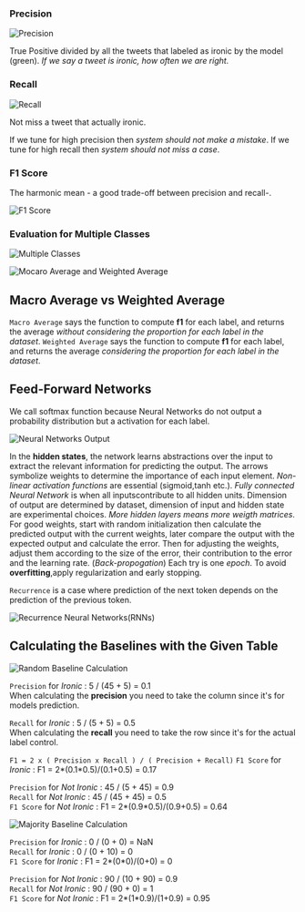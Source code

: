 ### Precision

![Precision](https://firebasestorage.googleapis.com/v0/b/birthday-react-6eca4.appspot.com/o/Natural-Language-Processing%2FWeek%202%20%3A%20Classifying%20Language%2Fprecision.jpg?alt=media&token=275c11d5-c81f-410f-944d-cf1a6ff60fa3)

True Positive divided by all the tweets that labeled as ironic by the model (green). _If we say a tweet is ironic, how often we are right._

### Recall

![Recall](https://firebasestorage.googleapis.com/v0/b/birthday-react-6eca4.appspot.com/o/Natural-Language-Processing%2FWeek%202%20%3A%20Classifying%20Language%2Frecall.jpg?alt=media&token=e765a3e7-af72-4f64-baea-2f942580fc8b)

Not miss a tweet that actually ironic.<br>

If we tune for high precision then _system should not make a mistake_. If we tune for high recall then _system should not miss a case_.

### F1 Score

The harmonic mean - a good trade-off between precision and recall-.

![F1 Score](https://firebasestorage.googleapis.com/v0/b/birthday-react-6eca4.appspot.com/o/Natural-Language-Processing%2FWeek%202%20%3A%20Classifying%20Language%2Ff1.jpg?alt=media&token=37d4e8d6-0c2d-4bb2-8a20-e2c6f2b562a5)

### Evaluation for Multiple Classes

![Multiple Classes](https://firebasestorage.googleapis.com/v0/b/birthday-react-6eca4.appspot.com/o/Natural-Language-Processing%2FWeek%202%20%3A%20Classifying%20Language%2Fmultipleclass.jpg?alt=media&token=914df12f-7b3d-4127-a26f-63182d1021cd)

![Mocaro Average and Weighted Average](https://firebasestorage.googleapis.com/v0/b/birthday-react-6eca4.appspot.com/o/Natural-Language-Processing%2FWeek%202%20%3A%20Classifying%20Language%2Fmacro.jpg?alt=media&token=523d63a8-cffa-4eb9-a661-e4118a1e4706)

## Macro Average vs Weighted Average

`Macro Average` says the function to compute **f1** for each label, and returns the average _without considering the proportion for each label in the dataset_. `Weighted Average` says the function to compute **f1** for each label, and returns the average _considering the proportion for each label in the dataset_.

## Feed-Forward Networks

We call softmax function because Neural Networks do not output a probability distribution but a activation for each label.

![Neural Networks Output](https://firebasestorage.googleapis.com/v0/b/birthday-react-6eca4.appspot.com/o/Natural-Language-Processing%2FWeek%202%20%3A%20Classifying%20Language%2Fnnoutput.jpg?alt=media&token=8ce001d7-4ba7-4e85-94fc-298fb6aa499e)

In the **hidden states**, the network learns abstractions over the input to extract the relevant information for predicting the output. The arrows symbolize weights to determine the importance of each input element. _Non-linear activation functions_ are essential (sigmoid,tanh etc.). _Fully connected Neural Network_ is when all inputscontribute to all hidden units. Dimension of output are determined by dataset, dimension of input and hidden state are experimental choices. _More hidden layers means more weigth matrices_. For good weights, start with random initialization then calculate the predicted output with the current weights, later compare the output with the expected output and calculate the error. Then for adjusting the weights, adjust them according to the size of the error,
their contribution to the error and the learning rate. (_Back-propogation_) Each try is one _epoch_. To avoid **overfitting**,apply regularization and early stopping.

`Recurrence` is a case where prediction of the next token depends on the prediction of the previous token.

![Recurrence Neural Networks(RNNs)](https://firebasestorage.googleapis.com/v0/b/birthday-react-6eca4.appspot.com/o/Natural-Language-Processing%2FWeek%202%20%3A%20Classifying%20Language%2Frecurrence.jpg?alt=media&token=812b954a-65ba-49e5-a35b-849dbb358785)

## Calculating the Baselines with the Given Table

![Random Baseline Calculation](https://firebasestorage.googleapis.com/v0/b/birthday-react-6eca4.appspot.com/o/Natural-Language-Processing%2FWeek%202%20%3A%20Classifying%20Language%2FEkran%20g%C3%B6r%C3%BCnt%C3%BCs%C3%BC%202022-05-26%20111506.jpg?alt=media&token=52252190-64de-40b3-aacb-01808c4891e3)<br>

`Precision` for _Ironic_ : 5 / (45 + 5) = 0.1 <br>
When calculating the **precision** you need to take the column since it's for models prediction.<br>

`Recall` for _Ironic_ : 5 / (5 + 5) = 0.5 <br>
When calculating the **recall** you need to take the row since it's for the actual label control.<br>

`F1 = 2 x ( Precision x Recall ) / ( Precision + Recall)`
`F1 Score` for _Ironic_ : F1 = 2*(0.1*0.5)/(0.1+0.5) = 0.17

`Precision` for _Not Ironic_ : 45 / (5 + 45) = 0.9 <br>
`Recall` for _Not Ironic_ : 45 / (45 + 45) = 0.5 <br>
`F1 Score` for _Not Ironic_ : F1 = 2*(0.9*0.5)/(0.9+0.5) = 0.64<br>

![Majority Baseline Calculation](https://firebasestorage.googleapis.com/v0/b/birthday-react-6eca4.appspot.com/o/Natural-Language-Processing%2FWeek%202%20%3A%20Classifying%20Language%2Fmajority.jpg?alt=media&token=fad4ed14-d25a-45fa-94c9-6909b9b5bc03)<br>

`Precision` for _Ironic_ : 0 / (0 + 0) = NaN <br>
`Recall` for _Ironic_ : 0 / (0 + 10) = 0 <br>
`F1 Score` for _Ironic_ : F1 = 2*(0*0)/(0+0) = 0<br>

`Precision` for _Not Ironic_ : 90 / (10 + 90) = 0.9 <br>
`Recall` for _Not Ironic_ : 90 / (90 + 0) = 1 <br>
`F1 Score` for _Not Ironic_ : F1 = 2*(1*0.9)/(1+0.9) = 0.95<br>
